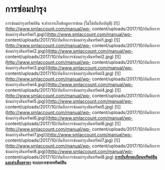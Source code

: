 # การซ่อมบำรุง

การซ่อมบำรุงทรัพย์สิน จะทำการเก็บข้อมูลการซ่อม (ไม่ได้บันทึกบัญชี)
[![](http://www.smlaccount.com/manual/wp-
content/uploads/2017/10/บันทึกการซ่อมบำรุงสินทรัพย์1.jpg)](http://www.smlaccount.com/manual/wp-
content/uploads/2017/10/บันทึกการซ่อมบำรุงสินทรัพย์1.jpg)
[![](http://www.smlaccount.com/manual/wp-
content/uploads/2017/10/บันทึกการซ่อมบำรุงสินทรัพย์2.jpg)](http://www.smlaccount.com/manual/wp-
content/uploads/2017/10/บันทึกการซ่อมบำรุงสินทรัพย์2.jpg)
[![](http://www.smlaccount.com/manual/wp-
content/uploads/2017/10/บันทึกการซ่อมบำรุงสินทรัพย์3.jpg)](http://www.smlaccount.com/manual/wp-
content/uploads/2017/10/บันทึกการซ่อมบำรุงสินทรัพย์3.jpg)
[![](http://www.smlaccount.com/manual/wp-
content/uploads/2017/10/บันทึกการซ่อมบำรุงสินทรัพย์4.jpg)](http://www.smlaccount.com/manual/wp-
content/uploads/2017/10/บันทึกการซ่อมบำรุงสินทรัพย์4.jpg)
[![](http://www.smlaccount.com/manual/wp-
content/uploads/2017/10/บันทึกการซ่อมบำรุงสินทรัพย์5.jpg)](http://www.smlaccount.com/manual/wp-
content/uploads/2017/10/บันทึกการซ่อมบำรุงสินทรัพย์5.jpg)
[![](http://www.smlaccount.com/manual/wp-
content/uploads/2017/10/บันทึกการซ่อมบำรุงสินทรัพย์6.jpg)](http://www.smlaccount.com/manual/wp-
content/uploads/2017/10/บันทึกการซ่อมบำรุงสินทรัพย์6.jpg)
[![](http://www.smlaccount.com/manual/wp-
content/uploads/2017/10/บันทึกการซ่อมบำรุงสินทรัพย์7.jpg)](http://www.smlaccount.com/manual/wp-
content/uploads/2017/10/บันทึกการซ่อมบำรุงสินทรัพย์7.jpg)
[![](http://www.smlaccount.com/manual/wp-
content/uploads/2017/10/บันทึกการซ่อมบำรุงสินทรัพย์8.jpg)](http://www.smlaccount.com/manual/wp-
content/uploads/2017/10/บันทึกการซ่อมบำรุงสินทรัพย์8.jpg)
[**การบันทึกทะเบียนทรัพย์สินและค่าเสื่อมราคา**](http://www.smlaccount.com/manual/?page_id=734)
**ระบบการขายทรัพย์สิน**

